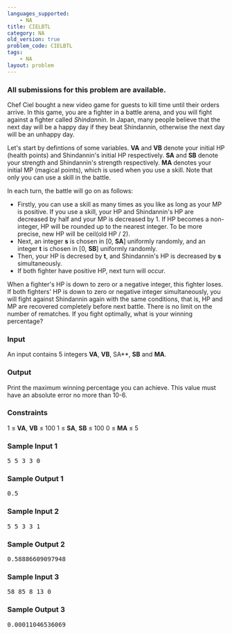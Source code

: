 ```yaml
---
languages_supported:
    - NA
title: CIELBTL
category: NA
old_version: true
problem_code: CIELBTL
tags:
    - NA
layout: problem
---
```

###  All submissions for this problem are available. 

Chef Ciel bought a new video game for guests to kill time until their orders arrive. In this game, you are a fighter in a battle arena, and you will fight against a fighter called *Shindannin*. In Japan, many people believe that the next day will be a happy day if they beat Shindannin, otherwise the next day will be an unhappy day.

Let's start by defintions of some variables. **VA** and **VB** denote your initial HP (health points) and Shindannin's initial HP respectively. **SA** and **SB** denote your strength and Shindannin's strength respectively. **MA** denotes your initial MP (magical points), which is used when you use a skill. Note that only you can use a skill in the battle.

In each turn, the battle will go on as follows:

- Firstly, you can use a skill as many times as you like as long as your MP is positive. If you use a skill, your HP and Shindannin's HP are decreased by half and your MP is decreased by 1. If HP becomes a non-integer, HP will be rounded up to the nearest integer. To be more precise, new HP will be ceil(old HP / 2).
- Next, an integer **s** is chosen in \[0, **SA**\] uniformly randomly, and an integer **t** is chosen in \[0, **SB**\] uniformly randomly.
- Then, your HP is decresed by **t**, and Shindannin's HP is decreased by **s** simultaneously.
- If both fighter have positive HP, next turn will occur.

When a fighter's HP is down to zero or a negative integer, this fighter loses. If both fighters' HP is down to zero or negative integer simultaneously, you will fight against Shindannin again with the same conditions, that is, HP and MP are recovered completely before next battle. There is no limit on the number of rematches. If you fight optimally, what is your winning percentage?

### Input

An input contains 5 integers **VA**, **VB**, SA**, **SB** and **MA**.

### Output

Print the maximum winning percentage you can achieve. This value must have an absolute error no more than 10-6.

### Constraints

1 ≤ **VA**, **VB** ≤ 100
 1 ≤ **SA**, **SB** ≤ 100
 0 ≤ **MA** ≤ 5

### Sample Input 1

<pre>5 5 3 3 0
</pre>
### Sample Output 1

<pre>0.5
</pre>
### Sample Input 2

<pre>5 5 3 3 1
</pre>
### Sample Output 2

<pre>0.58886609097948
</pre>
### Sample Input 3

<pre>58 85 8 13 0
</pre>
### Sample Output 3

<pre>0.00011046536069
</pre>